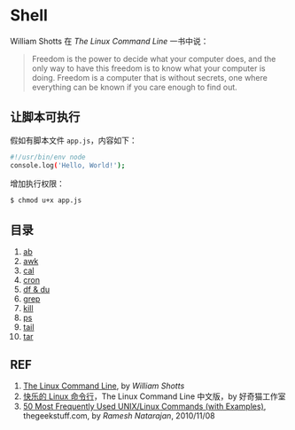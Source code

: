 # Shell

William Shotts 在 *The Linux Command Line* 一书中说：

> Freedom is the power to decide what your computer does, and the only way to have this freedom is to know what your computer is doing. Freedom is a computer that is without secrets, one where everything can be known if you care enough to find out.

## 让脚本可执行

假如有脚本文件 `app.js`，内容如下：

```sh
#!/usr/bin/env node
console.log('Hello, World!');
```

增加执行权限：

```sh
$ chmod u+x app.js
```

## 目录

1. [ab](./ab.md)
1. [awk](./awk.md)
1. [cal](./cal.md)
1. [cron](./cron.md)
1. [df & du](./shell_disk-usage.md)
1. [grep](./grep.md)
1. [kill](./kill.md)
1. [ps](./ps.md)
1. [tail](./tail.md)
1. [tar](./tar.md)

## REF

1. [The Linux Command Line](http://www.linuxcommand.org/tlcl.php/), by *William Shotts*
1. [快乐的 Linux 命令行](http://billie66.github.io/TLCL/)，The Linux Command Line 中文版，by 好奇猫工作室
1. [50 Most Frequently Used UNIX/Linux Commands (with Examples)](https://www.thegeekstuff.com/2010/11/50-linux-commands/), thegeekstuff.com, by *Ramesh Natarajan*, 2010/11/08

